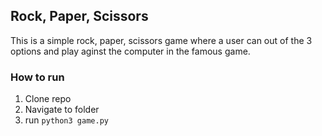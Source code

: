 ## Rock, Paper, Scissors

This is a simple rock, paper, scissors game where a user can out of the 3 options and play aginst the computer in the famous game.

### How to run

1. Clone repo
2. Navigate to folder
3. run `python3 game.py`
